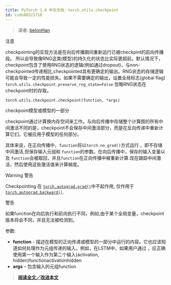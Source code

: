 ```yaml
---
title: PyTorch 1.0 中文文档：torch.utils.checkpoint
id: csdn88321710
---
```


> 译者: [belonHan](https://github.com/belonHan)

注意

checkpointing的实现方法是在向后传播期间重新运行已被checkpint的前向传播段。 所以会导致像RNG这类(模型)的持久化的状态比实际更超前。默认情况下，checkpoint包含了使用RNG状态的逻辑(例如通过dropout)，与non-checkpointed传递相比,checkpointed具有更确定的输出。RNG状态的存储逻辑可能会导致一定的性能损失。如果不需要确定的输出，设置全局标志(global flag) `torch.utils.checkpoint.preserve_rng_state=False` 忽略RNG状态在checkpoint时的存取。

```
torch.utils.checkpoint.checkpoint(function, *args) 
```

checkpoint模型或模型的一部分

checkpoint通过计算换内存空间来工作。与向后传播中存储整个计算图的所有中间激活不同的是，checkpoint不会保存中间激活部分，而是在反向传递中重新计算它们。它被应用于模型的任何部分。

具体来说，在正向传播中，`function`将以`torch.no_grad()`方式运行 ，即不存储中间激活,但保存输入元组和 `function`的参数。在向后传播中，保存的输入变量以及 `function`会被取回，并且`function`在正向传播中被重新计算.现在跟踪中间激活，然后使用这些激活值来计算梯度。

Warning
警告

Checkpointing 在 [`torch.autograd.grad()`](autograd.html#torch.autograd.grad "torch.autograd.grad")中不起作用, 仅作用于 [`torch.autograd.backward()`](autograd.html#torch.autograd.backward "torch.autograd.backward").

警告

如果function在向后执行和前向执行不同，例如,由于某个全局变量，checkpoint版本将会不同，并且无法被检测到。

参数:

*   **function** - 描述在模型的正向传递或模型的一部分中运行的内容。它也应该知道如何处理作为元组传递的输入。例如，在LSTM中，如果用户通过 ，应正确使用第一个输入作为第二个输入(activation, hidden)functionactivationhidden
*   **args** – 包含输入的元组function

> [**阅读全文／改进本文**](https://github.com/apachecn/pytorch-doc-zh/blob/master/docs/1.0/checkpoint.md)